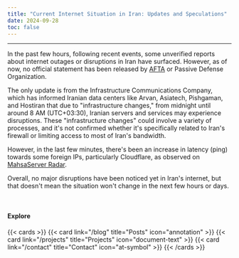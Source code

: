 ```yaml
---
title: "Current Internet Situation in Iran: Updates and Speculations"
date: 2024-09-28
toc: false
---
```

---

In the past few hours, following recent events, some unverified reports about internet outages or disruptions in Iran have surfaced. However, as of now, no official statement has been released by [AFTA](https://afta.gov.ir/) or Passive Defense Organization.

The only update is from the Infrastructure Communications Company, which has informed Iranian data centers like Arvan, Asiatech, Pishgaman, and Hostiran that due to "infrastructure changes," from midnight until around 8 AM (UTC+03:30), Iranian servers and services may experience disruptions. These "infrastructure changes" could involve a variety of processes, and it's not confirmed whether it's specifically related to Iran's firewall or limiting access to most of Iran's bandwidth.

However, in the last few minutes, there's been an increase in latency (ping) towards some foreign IPs, particularly Cloudflare, as observed on [MahsaServer Radar](https://www.mahsaserver.com/radar/).

Overall, no major disruptions have been noticed yet in Iran's internet, but that doesn't mean the situation won't change in the next few hours or days.


<br>

#### Explore
{{< cards >}}
  {{< card link="/blog" title="Posts" icon="annotation" >}}
  {{< card link="/projects" title="Projects" icon="document-text" >}}
  {{< card link="/contact" title="Contact" icon="at-symbol" >}}
{{< /cards >}}

